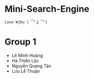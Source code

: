 # Mini-Search-Engine
	Love Wjbu ( ͡° ͜ʖ ͡°)
# Group 1
  + Lê Minh Hoàng
  + Hà Thiên Lộc
  + Nguyễn Quang Tân
  + Lưu Lễ Thuận
